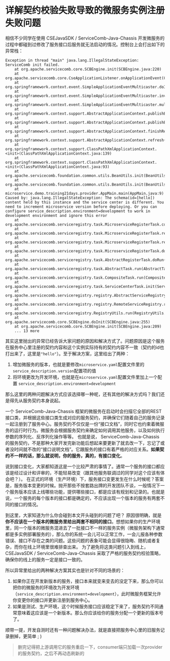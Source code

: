 # 详解契约校验失败导致的微服务实例注册失败问题

相信不少同学在使用 CSEJavaSDK / ServiceComb-Java-Chassis 开发微服务的过程中都碰到过修改了服务接口后服务就无法启动的情况。控制台上会打出如下的异常栈：
```
Exception in thread "main" java.lang.IllegalStateException: ServiceComb init failed.
	at org.apache.servicecomb.core.SCBEngine.init(SCBEngine.java:220)
	at org.apache.servicecomb.core.CseApplicationListener.onApplicationEvent(CseApplicationListener.java:81)
	at org.springframework.context.event.SimpleApplicationEventMulticaster.doInvokeListener(SimpleApplicationEventMulticaster.java:172)
	at org.springframework.context.event.SimpleApplicationEventMulticaster.invokeListener(SimpleApplicationEventMulticaster.java:165)
	at org.springframework.context.event.SimpleApplicationEventMulticaster.multicastEvent(SimpleApplicationEventMulticaster.java:139)
	at org.springframework.context.support.AbstractApplicationContext.publishEvent(AbstractApplicationContext.java:393)
	at org.springframework.context.support.AbstractApplicationContext.publishEvent(AbstractApplicationContext.java:347)
	at org.springframework.context.support.AbstractApplicationContext.finishRefresh(AbstractApplicationContext.java:883)
	at org.springframework.context.support.AbstractApplicationContext.refresh(AbstractApplicationContext.java:546)
	at org.springframework.context.support.ClassPathXmlApplicationContext.<init>(ClassPathXmlApplicationContext.java:139)
	at org.springframework.context.support.ClassPathXmlApplicationContext.<init>(ClassPathXmlApplicationContext.java:93)
	at org.apache.servicecomb.foundation.common.utils.BeanUtils.init(BeanUtils.java:49)
	at org.apache.servicecomb.foundation.common.utils.BeanUtils.init(BeanUtils.java:42)
	at microservice.demo.training21days.provider.AppMain.main(AppMain.java:9)
Caused by: java.lang.IllegalStateException: The schema(id=[hello]) content held by this instance and the service center is different. You need to increment microservice version before deploying. Or you can configure service_description.environment=development to work in development environment and ignore this error
	at org.apache.servicecomb.serviceregistry.task.MicroserviceRegisterTask.compareAndReRegisterSchema(MicroserviceRegisterTask.java:277)
	at org.apache.servicecomb.serviceregistry.task.MicroserviceRegisterTask.registerSchema(MicroserviceRegisterTask.java:206)
	at org.apache.servicecomb.serviceregistry.task.MicroserviceRegisterTask.registerSchemas(MicroserviceRegisterTask.java:170)
	at org.apache.servicecomb.serviceregistry.task.MicroserviceRegisterTask.doRegister(MicroserviceRegisterTask.java:122)
	at org.apache.servicecomb.serviceregistry.task.AbstractRegisterTask.doRun(AbstractRegisterTask.java:41)
	at org.apache.servicecomb.serviceregistry.task.AbstractTask.run(AbstractTask.java:53)
	at org.apache.servicecomb.serviceregistry.task.CompositeTask.run(CompositeTask.java:35)
	at org.apache.servicecomb.serviceregistry.task.ServiceCenterTask.init(ServiceCenterTask.java:82)
	at org.apache.servicecomb.serviceregistry.registry.AbstractServiceRegistry.run(AbstractServiceRegistry.java:178)
	at org.apache.servicecomb.serviceregistry.registry.RemoteServiceRegistry.run(RemoteServiceRegistry.java:86)
	at org.apache.servicecomb.serviceregistry.RegistryUtils.run(RegistryUtils.java:70)
	at org.apache.servicecomb.core.SCBEngine.doInit(SCBEngine.java:255)
	at org.apache.servicecomb.core.SCBEngine.init(SCBEngine.java:209)
	... 13 more
```

其实这里抛出的异常已经告诉大家问题的原因和解决方式了。问题原因是这个服务在服务中心里注册的契约内容和这个实例实际持有的契约内容不一致（契约的id也打出来了，这里是`"hello"`）。至于解决方案，这里给出了两种：
1. 增加微服务的版本，也就是要修改`microservice.yaml`配置文件里的`service_description.version`配置项的值
2. 将环境更改为开发环境，也就是在`microservice.yaml`配置文件里加上一个配置 `service_description.environment=development`

那么这里的两种问题解决方式应该选择哪一种呢，还有其他的解决方式吗？我们还是得先从服务契约本身说起。

一个 ServiceComb-Java-Chassis 框架的微服务在启动时会扫描它全部的REST接口类，并根据这些接口类生成对应的服务契约，并确保它们随着自己的服务记录一起注册到了服务中心。服务契约不仅仅是一份“接口文档”，同时它也约束着微服务的运行时行为。微服务会根据服务契约来确定如何调用其他服务，以及如何执行参数的序列化、反序列化操作等等。
也就是说， ServiceComb-Java-Chassis 的服务契约，不是那种大家开发完新功能后想起来要更新了就去改一下，忘记了或者没时间就不改的“接口说明文档”。它跟服务的接口有着严格的对应关系。**如果契约不一样的话，那么就说明，你的服务，真的，有接口变化**。

说到接口变化，大家都知道这是一个比较严肃的事情了。通常一个服务的接口都应该是经过设计和评审的，不能轻易改变（跟其他服务联调过的同学对这个应该有体会吧？）。
在正式的环境（生产环境）下，服务接口变更发生在什么时候呢？答案是，服务版本变更的时候。抛开那些不按套路出牌的开发团队不谈，一般情况下一个服务版本应该上线哪些功能，提供哪些接口，都是应该有规划和记录的。也就是说，一个服务的每个版本的接口都是确定的，不应该出现一个版本的服务有两套不同的接口的情况。

到这里，大家知道为什么你会碰到本文开头碰到的问题了吧？
原因很明确，就是**你不应该在一个版本的微服务里给出两套不相同的接口**。想想如果你的生产环境里，同一个版本的微服务混进去了一批接口不一样的服务实例（微服务架构下通常都是多实例部署服务的），那么你的系统一会儿可以正常工作，一会儿报各种参数错误、接口不存在之类的问题。这些问题的表象可能会显得很隐晦、随机或者复杂，而你在线上环境里很难排查出来。
为了避免将这类问题引入到线上， CSEJavaSDK / ServiceComb-Java-Chassis 采取了严格的服务契约校验策略，确保你的线上的服务一定是接口一致的。

所以异常里给出的两种解决方案其实也是针对不同的场景的：
1. 如果你正在开发新版本的服务，接口本来就变来变去的没定下来，那么你可以把你的微服务的环境改为开发环境（`service_description.environment=development`），此时微服务框架允许你变更你的接口并更新注册到服务中心。
2. 如果是测试、生产环境，这个时候服务接口应该稳定下来了，服务契约不同通常意味着这应该是一个新版本。那么你应该给你的服务分配一个更新的版本号了。

顺带一提，开发自测时还有一种问题解决办法，就是直接把服务中心里的旧服务记录删掉，更简单 ; )

> 删完记得把上游调用它的服务重启一下，consumer端只加载一次provider的服务契约，之后不再动态刷新的